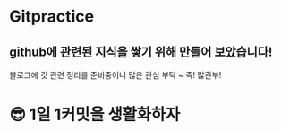 # Gitpractice
## github에 관련된 지식을 쌓기 위해 만들어 보았습니다!
블로그에 깃 관련 정리를 준비중이니 많은 관심 부탁 ~ 즉! 많관부!
# 😎 1일 1커밋을 생활화하자
